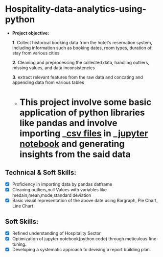 # Hospitality-data-analytics-using-python
- **Project objective:** 

    **1.** Collect historical booking data from the hotel's reservation system, including information such as booking dates, room types, duration of stay from various cities

    **2.** Cleaning and preprocessing the collected data, handling outliers, missing values, and data inconsistencies

    **3.** extract relevant features from the raw data and concating and appending data from various tables 

    -  # This project involve some basic application of python libraries like pandas and involve importing _[csv files]() in _[jupyter notebook]() and generating insights from the said data




## Technical & Soft Skills:
- [x]	Proficiency in importing data by pandas datframe
- [X]   Cleaning outliers,null Values with variables like medain,mean,mode,standard deviation
- [X]   Basic visual representation of the above date using Bargraph, Pie Chart, Line Chart

## Soft Skills:
- [x]	Refined understanding of Hospitality Sector
- [x]	Optimization of jupyter notebook(python code) through meticulous fine-tuning.
- [x]	Developing a systematic approach to devising a report building plan.
